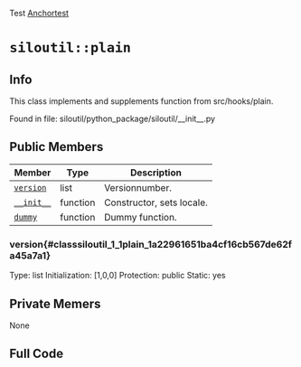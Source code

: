 Test
[Anchortest](example#anchor)

# `siloutil::plain`
## Info
This class implements and supplements function from src/hooks/plain. 

Found in file: siloutil/python\_package/siloutil/\_\_init\_\_.py

## Public Members

Member | Type | Description
-------|------|------------
[`version`](#classsiloutil_1_1plain_1a22961651ba4cf16cb567de62fa45a7a1)|list|Versionnumber. 
[`__init__`](#classsiloutil_1_1plain_1a48f56910eb6ca2849446a22503e98b7b)| function |Constructor, sets locale. 
[`dummy`](#classsiloutil_1_1plain_1a8dae8631d317b04899f568bf5c0adb64)| function |Dummy function. 

### version{#classsiloutil_1_1plain_1a22961651ba4cf16cb567de62fa45a7a1}
Type: list
Initialization: [1,0,0]
Protection: public
Static: yes

## Private Memers
None

## Full Code
